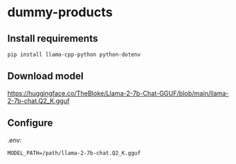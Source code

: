 # dummy-products

## Install requirements
~~~
pip install llama-cpp-python python-dotenv
~~~

## Download model
https://huggingface.co/TheBloke/Llama-2-7b-Chat-GGUF/blob/main/llama-2-7b-chat.Q2_K.gguf

## Configure
.env:
~~~
MODEL_PATH=/path/llama-2-7b-chat.Q2_K.gguf
~~~